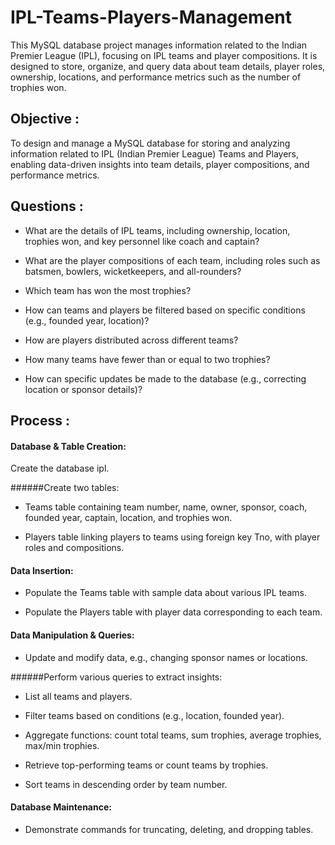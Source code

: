 # IPL-Teams-Players-Management
This MySQL database project manages information related to the Indian Premier League (IPL), focusing on IPL teams and player compositions. It is designed to store, organize, and query data about team details, player roles, ownership, locations, and performance metrics such as the number of trophies won.

## Objective :
To design and manage a MySQL database for storing and analyzing information related to IPL (Indian Premier League) Teams and Players, enabling data-driven insights into team details, player compositions, and performance metrics.

## Questions :

- What are the details of IPL teams, including ownership, location, trophies won, and key personnel like coach and captain?

- What are the player compositions of each team, including roles such as batsmen, bowlers, wicketkeepers, and all-rounders?

- Which team has won the most trophies?

- How can teams and players be filtered based on specific conditions (e.g., founded year, location)?

- How are players distributed across different teams?

- How many teams have fewer than or equal to two trophies?

- How can specific updates be made to the database (e.g., correcting location or sponsor details)?

## Process :

#### Database & Table Creation:

Create the database ipl.

######Create two tables:

- Teams table containing team number, name, owner, sponsor, coach, founded year, captain, location, and trophies won.

- Players table linking players to teams using foreign key Tno, with player roles and compositions.

#### Data Insertion:

- Populate the Teams table with sample data about various IPL teams.

- Populate the Players table with player data corresponding to each team.

#### Data Manipulation & Queries:

- Update and modify data, e.g., changing sponsor names or locations.

######Perform various queries to extract insights:

- List all teams and players.

- Filter teams based on conditions (e.g., location, founded year).

- Aggregate functions: count total teams, sum trophies, average trophies, max/min trophies.

- Retrieve top-performing teams or count teams by trophies.

- Sort teams in descending order by team number.

#### Database Maintenance:

- Demonstrate commands for truncating, deleting, and dropping tables.
